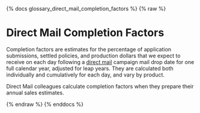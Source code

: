 {% docs glossary_direct_mail_completion_factors %}
{% raw %}

<a name="Direct Mail Completion Factors"></a>
# Direct Mail Completion Factors
Completion factors are estimates for the percentage of application submissions, settled policies, and production dollars
that we expect to receive on each day following a [direct mail](#!/exposure/docs.business_glossary.glossary#direct_mail) campaign mail drop date for one full calendar year, 
adjusted for leap years. They are calculated both individually and cumulatively for each day, and vary by product.

Direct Mail colleagues calculate completion factors when they prepare their annual sales estimates.


{% endraw %}
{% enddocs %}